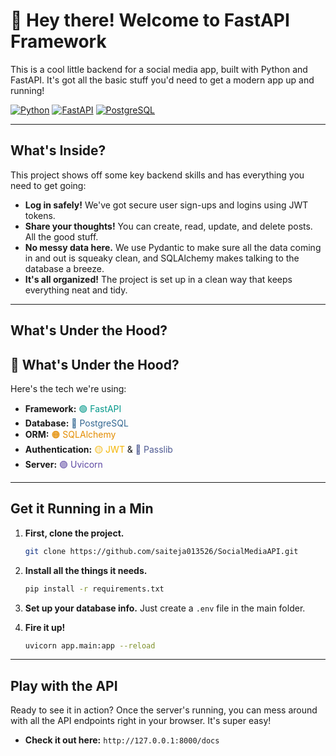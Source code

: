 # 📸 Hey there! Welcome to FastAPI Framework

This is a cool little backend for a social media app, built with Python and FastAPI. It's got all the basic stuff you'd need to get a modern app up and running!

[![Python](https://img.shields.io/badge/Python-3.11-3776AB?style=for-the-badge&logo=python)](https://www.python.org/)
[![FastAPI](https://img.shields.io/badge/FastAPI-0.9.0-05998b?style=for-the-badge&logo=fastapi)](https://fastapi.tiangolo.com/)
[![PostgreSQL](https://img.shields.io/badge/PostgreSQL-15-336791?style=for-the-badge&logo=postgresql)](https://www.postgresql.org/)

---

## What's Inside?

This project shows off some key backend skills and has everything you need to get going:

- **Log in safely!** We've got secure user sign-ups and logins using JWT tokens.
- **Share your thoughts!** You can create, read, update, and delete posts. All the good stuff.
- **No messy data here.** We use Pydantic to make sure all the data coming in and out is squeaky clean, and SQLAlchemy makes talking to the database a breeze.
- **It's all organized!** The project is set up in a clean way that keeps everything neat and tidy.

---

## What's Under the Hood?

## 🚀 What's Under the Hood?

Here's the tech we're using:

- **Framework:** <span style="color:#05998b;">🟢 FastAPI</span>
- **Database:** <span style="color:#336791;">🔵 PostgreSQL</span>
- **ORM:** <span style="color:#e38c00;">🟠 SQLAlchemy</span>
- **Authentication:** <span style="color:#f4b400;">🟡 JWT</span> & <span style="color:#4F5B93;">🔵 Passlib</span>
- **Server:** <span style="color:#5c47a2;">🟣 Uvicorn</span>

---

## Get it Running in a Min

1. **First, clone the project.**

    ```bash
    git clone https://github.com/saiteja013526/SocialMediaAPI.git
    ```

2. **Install all the things it needs.**

    ```bash
    pip install -r requirements.txt
    ```

3. **Set up your database info.** Just create a `.env` file in the main folder.
4. **Fire it up!**

    ```bash
    uvicorn app.main:app --reload
    ```

---

## Play with the API

Ready to see it in action? Once the server's running, you can mess around with all the API endpoints right in your browser. It's super easy!

- **Check it out here:** `http://127.0.0.1:8000/docs`
